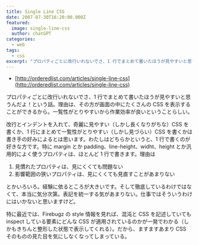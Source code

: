 ```yaml
---
title: Single Line CSS
date: 2007-07-30T16:20:00.000Z
featured:
  image: single-line-css
  author: chatGPT
categories:
  - web
tags:
  - css
excerpt: "プロパティごとに改行いれないでさ、1 行でまとめて書いたほうが見やすいと思うんだよ！という話。"
---
```


- [http://orderedlist.com/articles/single-line-css](http://orderedlist.com/articles/single-line-css)

プロパティごとに改行いれないでさ、1 行でまとめて書いたほうが見やすいと思うんだよ！という話。理由は、その方が画面の中にたくさんの CSS を表示することができるから。一覧性がとりやすいから作業効率が良いということらしい。

改行とインデントを入れて、奇麗に見やすい（しかし長くなりがちな）CSS を書くか、1 行にまとめて一覧性がとりやすい（しかし見づらい）CSS を書くかは書き手の好みによるとは思います。わたしはどちらかというと、1 行で書くのが好きな方です。特に margin とか padding、line-height、widht、height とか汎用的によく使うプロパティは、ほとんど 1 行で書きます。理由は

1.  見慣れたプロパティは、見にくくても問題ない
2.  影響範囲の狭いプロパティは、見にくくても見直すことがあまりない

とかいろいろ。経験に依るところが大きいです。そして徹底しているわけではなくて、本当に気分次第。表記を統一する気があまりない。仕事ではそういうわけにはいかないと思いますけど。

特に最近では、Firebugz の style 情報を見れば、混沌と CSS を記述していても inspect している要素にどんな CSS が適用されているのかが一発でわかる（しかもきちんと整形した状態で表示してくれる）。だから、ますますあまり CSS そのものの見た目を気にしなくなってしまっている。
